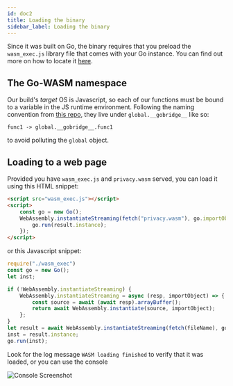 ```yaml
---
id: doc2
title: Loading the binary
sidebar_label: Loading the binary
---
```



Since it was built on Go, the binary requires that you preload the `wasm_exec.js` library file that comes with your Go instance. You can find out more on how to locate it [here](https://github.com/golang/go/wiki/WebAssembly#getting-started).

## The Go-WASM namespace

Our build's *target* OS is Javascript, so each of our functions must be bound to a variable in the JS runtime environment. Following the naming convention from [this repo](https://github.com/aaronpowell/webpack-golang-wasm-async-loader), they live under `global.__gobridge__` like so:
```
func1 -> global.__gobridge__.func1
```
to avoid polluting the `global` object.

## Loading to a web page

Provided you have `wasm_exec.js` and `privacy.wasm` served, you can load it using this HTML snippet:
```html
<script src="wasm_exec.js"></script>
<script>
    const go = new Go();
    WebAssembly.instantiateStreaming(fetch("privacy.wasm"), go.importObject).then((result) => {
        go.run(result.instance);
    });
</script>
```

or this Javascript snippet:
```js
require("./wasm_exec")
const go = new Go();
let inst;

if (!WebAssembly.instantiateStreaming) {
    WebAssembly.instantiateStreaming = async (resp, importObject) => {
        const source = await (await resp).arrayBuffer();
        return await WebAssembly.instantiate(source, importObject);
    };
}
let result = await WebAssembly.instantiateStreaming(fetch(fileName), go.importObject);
inst = result.instance;
go.run(inst);
```

Look for the log message `WASM loading finished` to verify that it was loaded, or you can use the console

![Console Screenshot](/img/shot1.png)